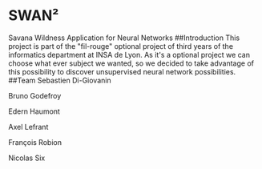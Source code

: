 # SWAN²
Savana Wildness Application for Neural Networks
##Introduction
This project is part of the "fil-rouge" optional project of third years of the informatics department at INSA de Lyon.
As it's a optional project we can choose what ever subject we wanted, so we decided to take advantage of this possibility
to discover unsupervised neural network possibilities.
##Team
Sebastien Di-Giovanin

Bruno Godefroy

Edern Haumont

Axel Lefrant

François Robion

Nicolas Six
